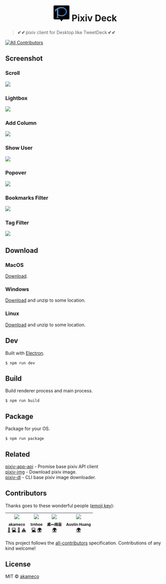 <h1 align=center><img src="res/icon.png" width=50 /> Pixiv Deck</h1>

> :two_hearts: :two_hearts: pixiv client for Desktop like TweetDeck :two_hearts: :two_hearts:

[![All Contributors](https://img.shields.io/badge/all_contributors-4-orange.svg?style=flat-square)](#contributors)

## Screenshot

### Scroll

<img src="https://i.gyazo.com/b9b519f35505d032da8bebf55085a790.gif"/>

### Lightbox

<img src="https://i.gyazo.com/e280d761c575718eca792dd07d613593.gif"/>

### Add Column

<img src="https://i.gyazo.com/e7e0f05ed1b17b6821fa7e1587bd3c62.gif">

### Show User

<img src="https://i.gyazo.com/af0a101f26b4603289b2496c0162193f.gif"/>

### Popover

<img src="https://i.gyazo.com/bf3064f4737bef0d1add2cd659f1926f.gif">

### Bookmarks Filter

<img src="https://i.gyazo.com/9c9a84d53c0a64301d1f25431b40d77f.gif">

### Tag Filter

<img src="https://i.gyazo.com/dd4f22ed5e441e2a73b2092dce169f0b.gif">

## Download

### MacOS

[Download](https://github.com/akameco/PixivDeck/releases).

### Windows

[Download](https://github.com/akameco/PixivDeck/releases) and unzip to some location.

### Linux

[Download](https://github.com/akameco/PixivDeck/releases) and unzip to some location.

## Dev

Built with [Electron](http://electron.atom.io/).

```
$ npm run dev
```

## Build

Build renderer process and main process.

```
$ npm run build
```

## Package

Package for your OS.

```
$ npm run package
```

## Related

[pixiv-app-api](https://github.com/akameco/pixiv-app-api) - Promise base pixiv API client <br>
[pixiv-img](https://github.com/akameco/pixiv-img) - Download pixiv image. <br>
[pixiv-dl](https://github.com/akameco/pixiv-dl) - CLI base pixiv image downloader. <br>

## Contributors

Thanks goes to these wonderful people ([emoji key](https://github.com/kentcdodds/all-contributors#emoji-key)):

<!-- ALL-CONTRIBUTORS-LIST:START - Do not remove or modify this section -->

<!-- prettier-ignore -->
| [<img src="https://avatars2.githubusercontent.com/u/4002137?v=4" width="100px;"/><br /><sub>akameco</sub>](http://akameco.github.io)<br />[💬](#question-akameco "Answering Questions") [💻](https://github.com/akameco/PixivDeck/commits?author=akameco "Code") [🎨](#design-akameco "Design") [⚠️](https://github.com/akameco/PixivDeck/commits?author=akameco "Tests") | [<img src="https://avatars0.githubusercontent.com/u/15041872?v=4" width="100px;"/><br /><sub>trnhoe</sub>](https://github.com/trnhoe)<br />[💻](https://github.com/akameco/PixivDeck/commits?author=trnhoe "Code") [🌍](#translation-trnhoe "Translation") | [<img src="https://avatars0.githubusercontent.com/u/14824064?v=4" width="100px;"/><br /><sub>鳶一雨音</sub>](https://github.com/TobiichiAmane)<br />[🌍](#translation-TobiichiAmane "Translation") | [<img src="https://avatars1.githubusercontent.com/u/16656689?v=4" width="100px;"/><br /><sub>Austin Huang</sub>](http://austinhuang.me)<br />[🌍](#translation-austinhuang0131 "Translation") |
| :---: | :---: | :---: | :---: |

<!-- ALL-CONTRIBUTORS-LIST:END -->

This project follows the [all-contributors](https://github.com/kentcdodds/all-contributors) specification. Contributions of any kind welcome!

## License

MIT © [akameco](http://akameco.github.io)
